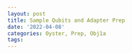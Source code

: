 ```yaml
---
layout: post
title: Sample Qubits and Adapter Prep
date: '2022-04-08'
categories: Oyster, Prep, Obj1a
tags: 
---
```

